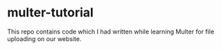 # multer-tutorial
This repo contains code which I had written while learning Multer for file uploading on our website.
